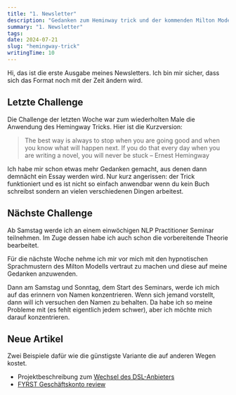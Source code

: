 ```yaml
---
title: "1. Newsletter"
description: "Gedanken zum Heminway trick und der kommenden Milton Modell challenge."
summary: "1. Newsletter"
tags:
date: 2024-07-21
slug: "hemingway-trick"
writingTime: 10
---
```


Hi, das ist die erste Ausgabe meines Newsletters.
Ich bin mir sicher, dass sich das Format noch mit der Zeit ändern wird.

## Letzte Challenge

Die Challenge der letzten Woche war zum wiederholten Male die Anwendung des
Hemingway Tricks.
Hier ist die Kurzversion:

> The best way is always to stop when you are going good and when you know
what will happen next. If you do that every day when you are writing a
novel, you will never be stuck – Ernest Hemingway

Ich habe mir schon etwas mehr Gedanken gemacht, aus denen dann demnächt ein
Essay werden wird.
Nur kurz angerissen: der Trick funktioniert und es ist nicht so einfach
anwendbar wenn du kein Buch schreibst sondern an vielen verschiedenen Dingen
arbeitest.

## Nächste Challenge

Ab Samstag werde ich an einem einwöchigen NLP Practitioner Seminar
teilnehmen.
Im Zuge dessen habe ich auch schon die vorbereitende Theorie bearbeitet.

Für die nächste Woche nehme ich mir vor mich mit den hypnotischen
Sprachmustern des Milton Modells vertraut zu machen und diese auf meine
Gedanken anzuwenden.

Dann am Samstag und Sonntag, dem Start des Seminars, werde ich mich auf das
erinnern von Namen konzentrieren.
Wenn sich jemand vorstellt, dann will ich versuchen den Namen zu behalten.
Da habe ich so meine Probleme mit (es fehlt eigentlich jedem schwer), aber
ich möchte mich darauf konzentrieren.

## Neue Artikel

Zwei Beispiele dafür wie die günstigste Variante die auf anderen Wegen
kostet.

- Projektbeschreibung zum [Wechsel des DSL-Anbieters](project/dsl-wechsel)
- [FYRST Geschäftskonto review](review/fyrst)
